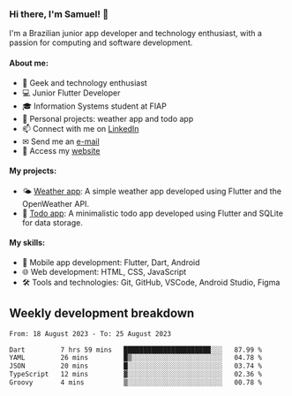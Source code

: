 ### Hi there, I'm Samuel! 👋

I'm a Brazilian junior app developer and technology enthusiast, with a passion for computing and software development.

#### About me:

- 🌟 Geek and technology enthusiast
- 💻 Junior Flutter Developer
- 🎓 Information Systems student at FIAP
- 🔭 Personal projects: weather app and todo app
- 📫 Connect with me on [LinkedIn](https://www.linkedin.com/in/samuel-s-marques/)
- ✉ Send me an [e-mail](mailto:samuel.s.marques@protonmail.com)
- 🔗 Access my [website](https://samuel-marques.me/)

#### My projects:

- 🌤️ [Weather app](https://github.com/samuel-s-marques/weather-app): A simple weather app developed using Flutter and the OpenWeather API.
- 📝 [Todo app](https://github.com/samuel-s-marques/todo-app): A minimalistic todo app developed using Flutter and SQLite for data storage.

#### My skills:

- 📱 Mobile app development: Flutter, Dart, Android
- 🌐 Web development: HTML, CSS, JavaScript
- 🛠️ Tools and technologies: Git, GitHub, VSCode, Android Studio, Figma

## Weekly development breakdown
<!--START_SECTION:waka-->

```txt
From: 18 August 2023 - To: 25 August 2023

Dart         7 hrs 59 mins   ██████████████████████░░░   87.99 %
YAML         26 mins         █▒░░░░░░░░░░░░░░░░░░░░░░░   04.78 %
JSON         20 mins         █░░░░░░░░░░░░░░░░░░░░░░░░   03.74 %
TypeScript   12 mins         ▓░░░░░░░░░░░░░░░░░░░░░░░░   02.36 %
Groovy       4 mins          ▒░░░░░░░░░░░░░░░░░░░░░░░░   00.78 %
```

<!--END_SECTION:waka-->
